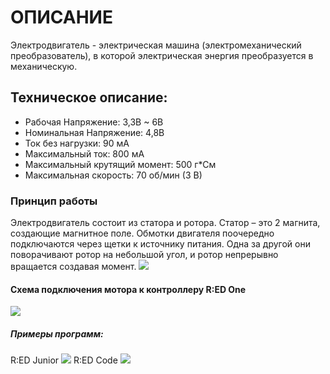 # ОПИСАНИЕ
Электродвигатель - электрическая машина (электромеханический преобразователь), в которой электрическая энергия преобразуется в механическую.
## Техническое описание:
- Рабочая Напряжение: 3,3В ~ 6В
- Номинальная Напряжение: 4,8В
- Ток без нагрузки: 90 мА
- Максимальный ток: 800 мА
- Максимальный крутящий момент: 500 г*См
- Максимальная скорость: 70 об/мин (3 В)
### Принцип работы
Электродвигатель состоит из статора и ротора. Статор – это 2 магнита, создающие магнитное поле. Обмотки двигателя поочередно подключаются через щетки к источнику питания. Одна за другой они поворачивают ротор на небольшой угол, и ротор непрерывно вращается создавая момент.
![](/public/images/docs/performers/motor1.gif)
#### Схема подключения мотора к контроллеру R:ED One
![](/public/images/docs/performers/motor2.jpg)
##### Примеры программ:
R:ED Junior
![](/public/images/docs/performers/motor3.png)
R:ED Code
![](/public/images/docs/performers/motor4.png)